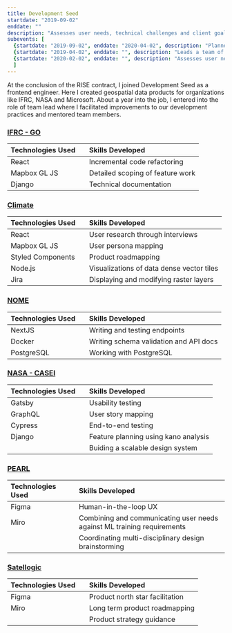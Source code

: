 ```yaml
---
title: Development Seed
startdate: "2019-09-02"
enddate: ""
description: "Assesses user needs, technical challenges and client goals to create product road maps and technical implementation plans"
subevents: [
  {startdate: "2019-09-02", enddate: "2020-04-02", description: "Planned and built tools for a variety of clients" },
  {startdate: "2019-04-02", enddate: "", description: "Leads a team of designers and developers through multiple projects while building shared tools, processes and standards to elevate our practice" },
  {startdate: "2020-02-02", enddate: "", description: "Assesses user needs, technical challenges and client goals to create product road maps and technical implementation plans" }
  ]
---
```


At the conclusion of the RISE contract, I joined Development Seed as a frontend engineer. Here I created geospatial data products for organizations like IFRC, NASA and Microsoft. About a year into the job, I entered into the role of team lead where I facilitated improvements to our development practices and mentored team members. 

### [IFRC - GO](https://go.ifrc.org/)


| Technologies Used |      | Skills Developed                 |
| :----------       |:----:| :------------------------------- |
| React             |      | Incremental code refactoring     |
| Mapbox GL JS      |      | Detailed scoping of feature work | 
| Django            |      | Technical documentation          | 


### [Climate](https://climate.com/)


| Technologies Used |      | Skills Developed                         |
| :----------       |:----:| :--------------------------------------- |
| React             |      | User research through interviews | 
| Mapbox GL JS      |      | User persona mapping | 
| Styled Components |      | Product roadmapping | 
| Node.js           |      | Visualizations of data dense vector tiles | 
| Jira              |      | Displaying and modifying raster layers | 



### [NOME](https://trajectorymagazine.com/open-source-in-the-intelligence-community/)

| Technologies Used |      | Skills Developed                         |
| :----------       |:----:| :--------------------------------------- |
| NextJS            |      | Writing and testing endpoints | 
| Docker            |      | Writing schema validation and API docs | 
| PostgreSQL        |      | Working with PostgreSQL |



### [NASA - CASEI](https://impact.earthdata.nasa.gov/casei/)
| Technologies Used |      | Skills Developed                         |
| :----------       |:----:| :--------------------------------------- |
| Gatsby            |      | Usability testing | 
| GraphQL           |      | User story mapping | 
| Cypress           |      | End-to-end testing | 
| Django            |      | Feature planning using kano analysis | 
|                   |      | Buiding a scalable design system | 


### [PEARL](https://developmentseed.org/projects/pearl-land-mapping)

| Technologies Used |      | Skills Developed                         |
| :----------       |:----:| :--------------------------------------- |
| Figma             |      | Human-in-the-loop UX | 
| Miro              |      | Combining and communicating user needs against ML training requirements | 
|                   |      | Coordinating multi-disciplinary design brainstorming | 


### [Satellogic](https://satellogic.com/)

| Technologies Used |      | Skills Developed                         |
| :----------       |:----:| :--------------------------------------- |
| Figma             |      | Product north star facilitation | 
| Miro              |      | Long term product roadmapping |
|                   |      | Product strategy guidance |

